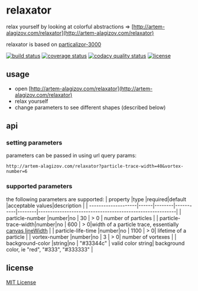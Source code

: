 # relaxator

relax yourself by looking at colorful abstractions => [http://artem-alagizov.com/relaxator](http://artem-alagizov.com/relaxator)

relaxator is based on [particalizor-3000](https://github.com/ArtemAlagizov/particalizor-3000)

[![build status][build badge]][BUILD_URL]
[![coverage status][coverage badge]][COVERAGE_URL]
[![codacy quality status][quality badge]][QUALITY_URL]
[![license][license badge]][LICENSE_URL]

## usage
* open [http://artem-alagizov.com/relaxator](http://artem-alagizov.com/relaxator)
* relax yourself
* change parameters to see different shapes (described below)

## api

### setting parameters
parameters can be passed in using url query params:
```http
http://artem-alagizov.com/relaxator?particle-trace-width=40&vortex-number=6
```

### supported parameters
the following parameters are supported:
| property            |type  |required|default    |acceptable values|description                                      |
| --------------------|------|--------|-----------|--------|----------------------------------------------------------|
| particle-number     |number|no      | 30        |  > 0   | number of particles                                      |
| particle-trace-width|number|no      | 600       |  > 0|width of a particle trace, essentially [canvas lineWidth](https://developer.mozilla.org/en-US/docs/Web/API/CanvasRenderingContext2D/lineWidth)                                 |
| particle-life-time  |number|no      | 1100      | > 0| lifetime of a particle                                       |
| vortex-number       |number|no      | 3         | > 0| number of vortexes                                           |
| background-color    |string|no      | "#33344c" | valid color string| background color, ie "red", "#333", "#333333" |

## license

[MIT License](LICENSE_URL)

[LICENSE_URL]: https://github.com/ArtemAlagizov/relaxator/blob/master/LICENSE
[license badge]: https://img.shields.io/badge/license-MIT-blue.svg?style=flat-square&color=blue
[BUILD_URL]: https://travis-ci.org/ArtemAlagizov/relaxator
[build badge]: https://img.shields.io/travis/ArtemAlagizov/relaxator/master?style=flat-square
[COVERAGE_URL]: https://coveralls.io/github/ArtemAlagizov/relaxator?branch=master
[coverage badge]: https://img.shields.io/coveralls/github/ArtemAlagizov/relaxator.svg?style=flat-square&color=brightgreen
[QUALITY_URL]: https://www.codacy.com/manual/ArtemAlagizov/relaxator
[quality badge]: https://img.shields.io/codacy/grade/bc78b6ad64854bbebfa9da7c98943418?style=flat-square
